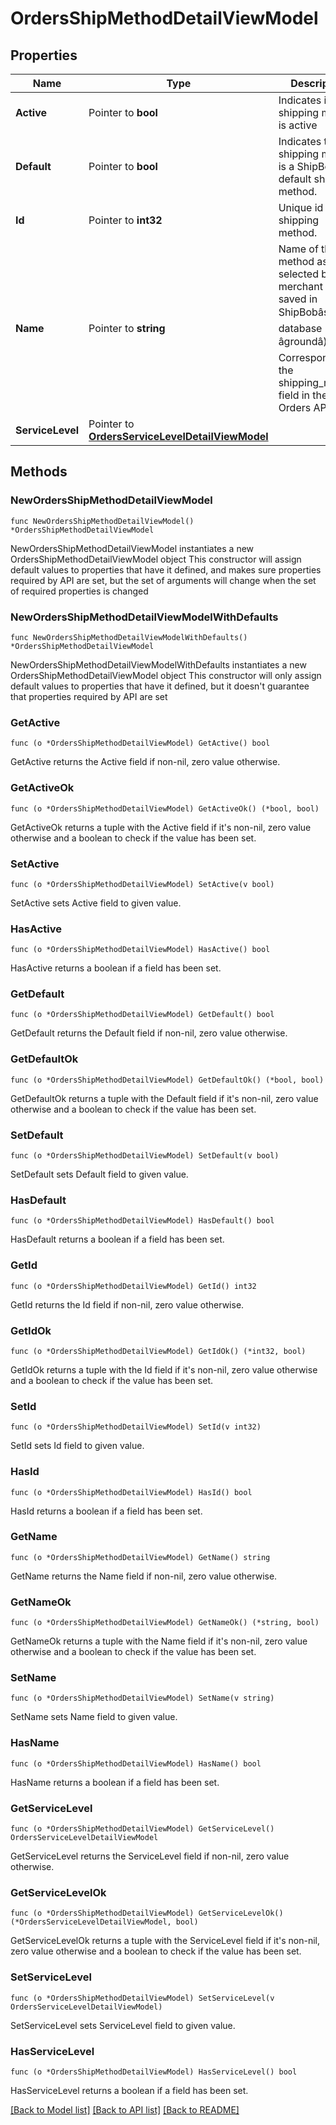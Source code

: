 # OrdersShipMethodDetailViewModel

## Properties

Name | Type | Description | Notes
------------ | ------------- | ------------- | -------------
**Active** | Pointer to **bool** | Indicates if the shipping method is active | [optional] 
**Default** | Pointer to **bool** | Indicates the shipping method is a ShipBob default shipping method. | [optional] 
**Id** | Pointer to **int32** | Unique id for shipping method. | [optional] 
**Name** | Pointer to **string** | Name of the ship method as selected by the merchant and saved in ShipBobâs database (i.e. âgroundâ). Corresponds to the shipping_method field in the Orders API. | [optional] 
**ServiceLevel** | Pointer to [**OrdersServiceLevelDetailViewModel**](Orders.ServiceLevelDetailViewModel.md) |  | [optional] 

## Methods

### NewOrdersShipMethodDetailViewModel

`func NewOrdersShipMethodDetailViewModel() *OrdersShipMethodDetailViewModel`

NewOrdersShipMethodDetailViewModel instantiates a new OrdersShipMethodDetailViewModel object
This constructor will assign default values to properties that have it defined,
and makes sure properties required by API are set, but the set of arguments
will change when the set of required properties is changed

### NewOrdersShipMethodDetailViewModelWithDefaults

`func NewOrdersShipMethodDetailViewModelWithDefaults() *OrdersShipMethodDetailViewModel`

NewOrdersShipMethodDetailViewModelWithDefaults instantiates a new OrdersShipMethodDetailViewModel object
This constructor will only assign default values to properties that have it defined,
but it doesn't guarantee that properties required by API are set

### GetActive

`func (o *OrdersShipMethodDetailViewModel) GetActive() bool`

GetActive returns the Active field if non-nil, zero value otherwise.

### GetActiveOk

`func (o *OrdersShipMethodDetailViewModel) GetActiveOk() (*bool, bool)`

GetActiveOk returns a tuple with the Active field if it's non-nil, zero value otherwise
and a boolean to check if the value has been set.

### SetActive

`func (o *OrdersShipMethodDetailViewModel) SetActive(v bool)`

SetActive sets Active field to given value.

### HasActive

`func (o *OrdersShipMethodDetailViewModel) HasActive() bool`

HasActive returns a boolean if a field has been set.

### GetDefault

`func (o *OrdersShipMethodDetailViewModel) GetDefault() bool`

GetDefault returns the Default field if non-nil, zero value otherwise.

### GetDefaultOk

`func (o *OrdersShipMethodDetailViewModel) GetDefaultOk() (*bool, bool)`

GetDefaultOk returns a tuple with the Default field if it's non-nil, zero value otherwise
and a boolean to check if the value has been set.

### SetDefault

`func (o *OrdersShipMethodDetailViewModel) SetDefault(v bool)`

SetDefault sets Default field to given value.

### HasDefault

`func (o *OrdersShipMethodDetailViewModel) HasDefault() bool`

HasDefault returns a boolean if a field has been set.

### GetId

`func (o *OrdersShipMethodDetailViewModel) GetId() int32`

GetId returns the Id field if non-nil, zero value otherwise.

### GetIdOk

`func (o *OrdersShipMethodDetailViewModel) GetIdOk() (*int32, bool)`

GetIdOk returns a tuple with the Id field if it's non-nil, zero value otherwise
and a boolean to check if the value has been set.

### SetId

`func (o *OrdersShipMethodDetailViewModel) SetId(v int32)`

SetId sets Id field to given value.

### HasId

`func (o *OrdersShipMethodDetailViewModel) HasId() bool`

HasId returns a boolean if a field has been set.

### GetName

`func (o *OrdersShipMethodDetailViewModel) GetName() string`

GetName returns the Name field if non-nil, zero value otherwise.

### GetNameOk

`func (o *OrdersShipMethodDetailViewModel) GetNameOk() (*string, bool)`

GetNameOk returns a tuple with the Name field if it's non-nil, zero value otherwise
and a boolean to check if the value has been set.

### SetName

`func (o *OrdersShipMethodDetailViewModel) SetName(v string)`

SetName sets Name field to given value.

### HasName

`func (o *OrdersShipMethodDetailViewModel) HasName() bool`

HasName returns a boolean if a field has been set.

### GetServiceLevel

`func (o *OrdersShipMethodDetailViewModel) GetServiceLevel() OrdersServiceLevelDetailViewModel`

GetServiceLevel returns the ServiceLevel field if non-nil, zero value otherwise.

### GetServiceLevelOk

`func (o *OrdersShipMethodDetailViewModel) GetServiceLevelOk() (*OrdersServiceLevelDetailViewModel, bool)`

GetServiceLevelOk returns a tuple with the ServiceLevel field if it's non-nil, zero value otherwise
and a boolean to check if the value has been set.

### SetServiceLevel

`func (o *OrdersShipMethodDetailViewModel) SetServiceLevel(v OrdersServiceLevelDetailViewModel)`

SetServiceLevel sets ServiceLevel field to given value.

### HasServiceLevel

`func (o *OrdersShipMethodDetailViewModel) HasServiceLevel() bool`

HasServiceLevel returns a boolean if a field has been set.


[[Back to Model list]](../README.md#documentation-for-models) [[Back to API list]](../README.md#documentation-for-api-endpoints) [[Back to README]](../README.md)


